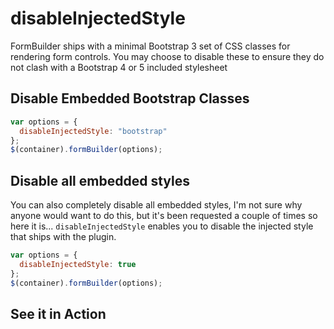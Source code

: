 # disableInjectedStyle

FormBuilder ships with a minimal Bootstrap 3 set of CSS classes for rendering form controls. You may choose to disable these to ensure they do not clash with a Bootstrap 4 or 5 included stylesheet

## Disable Embedded Bootstrap Classes
```javascript
var options = {
  disableInjectedStyle: "bootstrap"
};
$(container).formBuilder(options);
```

## Disable all embedded styles

You can also completely disable all embedded styles, I'm not sure why anyone would want to do this, but it's been requested a couple of times so here it is... `disableInjectedStyle` enables you to disable the injected style that ships with the plugin.

```javascript
var options = {
  disableInjectedStyle: true
};
$(container).formBuilder(options);
```
## See it in Action
<p data-height="525" data-theme-id="22927" data-embed-version="2" data-slug-hash="aWjQxQ" data-default-tab="result" data-user="sudharshan" class="codepen"></p>
